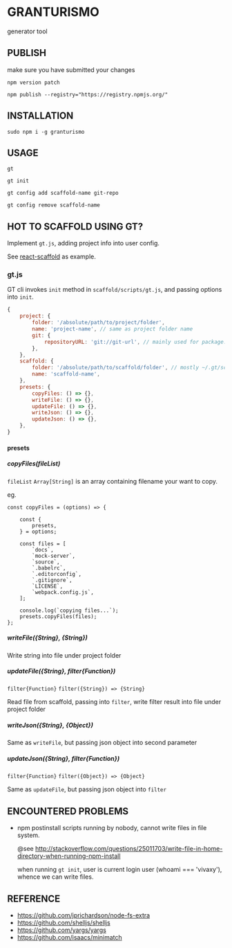 # GRANTURISMO

generator tool

## PUBLISH

make sure you have submitted your changes

`npm version patch`

`npm publish --registry="https://registry.npmjs.org/"`

## INSTALLATION

`sudo npm i -g granturismo`

## USAGE

`gt`

`gt init`

`gt config add scaffold-name git-repo`

`gt config remove scaffold-name`

## HOT TO SCAFFOLD USING GT?

Implement `gt.js`, adding project info into user config.

See [react-scaffold](https://github.com/vivaxy/react-scaffold) as example.

### gt.js

GT cli invokes `init` method in `scaffold/scripts/gt.js`, and passing options into `init`.

```js
{
    project: {
        folder: '/absolute/path/to/project/folder',
        name: 'project-name', // same as project folder name
        git: {
            repositoryURL: 'git://git-url', // mainly used for package.json repository.url
        },
    },
    scaffold: {
        folder: '/absolute/path/to/scaffold/folder', // mostly ~/.gt/scaffold-name
        name: 'scaffold-name',
    },
    presets: {
        copyFiles: () => {},
        writeFile: () => {},
        updateFile: () => {},
        writeJson: () => {},
        updateJson: () => {},
    },
}
```

#### presets

##### copyFiles(fileList)

`fileList` `Array[String]` is an array containing filename your want to copy.

eg.

```
const copyFiles = (options) => {

    const {
        presets,
    } = options;

    const files = [
        `docs`,
        `mock-server`,
        `source`,
        `.babelrc`,
        `.editorconfig`,
        `.gitignore`,
        `LICENSE`,
        `webpack.config.js`,
    ];

    console.log(`copying files...`);
    presets.copyFiles(files);
};
```

##### writeFile({String}, {String})

Write string into file under project folder

##### updateFile({String}, filter{Function})

`filter{Function}` `filter({String}) => {String}`

Read file from scaffold, passing into `filter`, write filter result into file under project folder

##### writeJson({String}, {Object})

Same as `writeFile`, but passing json object into second parameter

##### updateJson({String}, filter{Function})

`filter{Function}` `filter({Object}) => {Object}`

Same as `updateFile`, but passing json object into `filter`

## ENCOUNTERED PROBLEMS

- npm postinstall scripts running by nobody, cannot write files in file system.

    @see http://stackoverflow.com/questions/25011703/write-file-in-home-directory-when-running-npm-install
    
    when running `gt init`, user is current login user (whoami === 'vivaxy'), whence we can write files.

## REFERENCE

- https://github.com/jprichardson/node-fs-extra
- https://github.com/shelljs/shelljs
- https://github.com/yargs/yargs
- https://github.com/isaacs/minimatch
